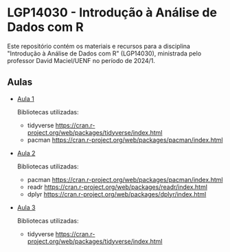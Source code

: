 # LGP14030 - Introdução à Análise de Dados com R

Este repositório contém os materiais e recursos para a disciplina "Introdução à Análise de Dados com R" (LGP14030), ministrada pelo professor David Maciel/UENF no período de 2024/1.

## Aulas

- [Aula 1](https://github.com/kaiorb52/aula_r/blob/main/1.%20Scripts/Aula_1.R)

  Bibliotecas utilizadas:
  - tidyverse <https://cran.r-project.org/web/packages/tidyverse/index.html>
  - pacman <https://cran.r-project.org/web/packages/pacman/index.html>

- [Aula 2](https://github.com/kaiorb52/aula_r/blob/main/1.%20Scripts/Aula_2.R)

  Bibliotecas utilizadas:
  - pacman <https://cran.r-project.org/web/packages/pacman/index.html>
  - readr <https://cran.r-project.org/web/packages/readr/index.html>
  - dplyr <https://cran.r-project.org/web/packages/dplyr/index.html>

- [Aula 3](https://github.com/kaiorb52/aula_r/blob/main/1.%20Scripts/Aula_3.R)

  Bibliotecas utilizadas:
  - tidyverse <https://cran.r-project.org/web/packages/tidyverse/index.html>

